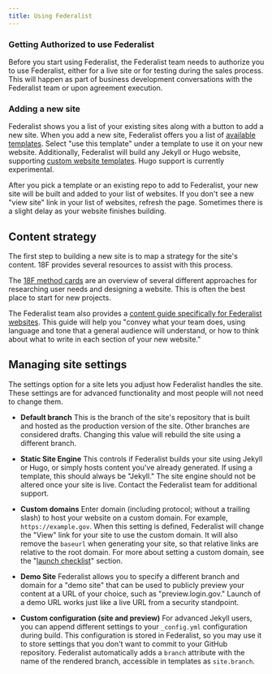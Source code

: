 ```yaml
---
title: Using Federalist
---
```

### Getting Authorized to use Federalist

Before you start using Federalist, the Federalist team needs to authorize you to use Federalist, either for a live site or for testing during the sales process. This will happen as part of business development conversations with the Federalist team or upon agreement execution.

### Adding a new site

Federalist shows you a list of your existing sites along with a button to add a new site. When you add a new site, Federalist offers you a list of [available templates](https://federalist-docs.18f.gov/pages/using-federalist/templates/). Select "use this template" under a template to use it on your new website. Additionally, Federalist will build any Jekyll or Hugo website, supporting [custom website templates]({{site.baseurl}}/pages/custom-templates/). Hugo support is currently experimental.

After you pick a template or an existing repo to add to Federalist, your new site will be built and added to your list of websites. If you don't see a new "view site" link in your list of websites, refresh the page. Sometimes there is a slight delay as your website finishes building.

## Content strategy

The first step to building a new site is to map a strategy for the site's content. 18F provides several resources to assist with this process.

The [18F method cards](https://methods.18f.gov/) are an overview of several different approaches for researching user needs and designing a website. This is often the best place to start for new projects.

The Federalist team also provides a [content guide specifically for Federalist websites]({{site.baseurl}}/pages/content-guide/). This guide will help you "convey what your team does, using language and tone that a general audience will understand, or how to think about what to write in each section of your new website."

## Managing site settings

The settings option for a site lets you adjust how Federalist handles the site. These settings are for advanced functionality and most people will not need to change them.

- **Default branch** This is the branch of the site's repository that is built and hosted as the production version of the site. Other branches are considered drafts. Changing this value will rebuild the site using a different branch.

- **Static Site Engine** This controls if Federalist builds your site using Jekyll or Hugo, or simply hosts content you've already generated. If using a template, this should always be "Jekyll." The site engine should not be altered once your site is live. Contact the Federalist team for additional support.

- **Custom domains** Enter domain (including protocol; without a trailing slash) to host your website on a custom domain. For example, `https://example.gov`. When this setting is defined, Federalist will change the "View" link for your site to use the custom domain. It will also remove the `baseurl` when generating your site, so that relative links are relative to the root domain. For more about setting a custom domain, see the "[launch checklist]({{site.baseurl}}/pages/using-federalist/launch-checklist)" section.

- **Demo Site** Federalist allows you to specify a different branch and domain for a "demo site" that can be used to publicly preview your content at a URL of your choice, such as "preview.login.gov." Launch of a demo URL works just like a live URL from a security standpoint.

- **Custom configuration (site and preview)** For advanced Jekyll users, you can append different settings to your `_config.yml` configuration during build. This configuration is stored in Federalist, so you may use it to store settings that you don't want to commit to your GitHub repository. Federalist automatically adds a `branch` attribute with the name of the rendered branch, accessible in templates as `site.branch`.
